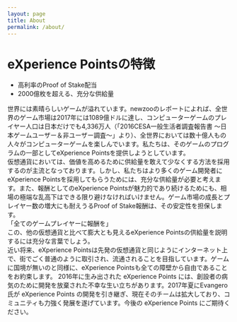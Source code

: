 ```yaml
---
layout: page
title: About
permalink: /about/
---
```


# eXperience Pointsの特徴  
- 高利率のProof of Stake配当  
- 2000億枚を超える、充分な供給量  


世界には素晴らしいゲームが溢れています。newzooのレポートによれば、全世界のゲーム市場は2017年には1089億ドルに達し、コンピューターゲームのプレイヤー人口は日本だけでも4,336万人（「2016CESA一般生活者調査報告書 ～日本ゲームユーザー＆非ユーザー調査～」より）、全世界においては数十億人もの人々がコンピューターゲームを楽しんでいます。私たちは、そのゲームのプログラムの一部としてeXperience Pointsを提供しようとしています。  
仮想通貨においては、価値を高めるために供給量を敢えて少なくする方法を採用するのが主流となっております。しかし、私たちはより多くのゲーム開発者にeXperience Pointsを採用してもらうためには、充分な供給量が必要と考えます。また、報酬としてのeXperience Pointsが魅力的であり続けるためにも、相場の極端な乱高下はできる限り避けなければいけません。ゲーム市場の成長とプレイヤー数の増大にも耐えうるProof of Stake報酬は、その安定性を担保します。  
「全てのゲームプレイヤーに報酬を」  
この、他の仮想通貨と比べて膨大とも見えるeXperience Pointsの供給量を説明するには充分な言葉でしょう。  
近い将来、eXperience Pointsは先発の仮想通貨と同じようにインターネット上で、街でごく普通のように取引され、流通されることを目指しています。ゲームに国境が無いのと同様に、eXperience Pointsも全ての障壁から自由であることをお約束します。 2016年に生み出された eXperience Points には、創設者の病気のために開発を放棄された不幸な生い立ちがあります。2017年夏にEvangero氏が eXperience Points の開発を引き継ぎ、現在そのチームは拡大しており、コミュニティも力強く発展を遂げています。今後の eXperience Points にご期待ください。